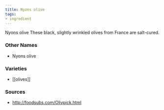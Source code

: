 ```yaml
---
title: Nyons olive
tags:
- ingredient
---
```

Nyons olive These black, slightly wrinkled olives from France are salt-cured.

### Other Names

* Nyons olive

### Varieties

* [[olives]]

### Sources
* http://foodsubs.com/Olivpick.html
